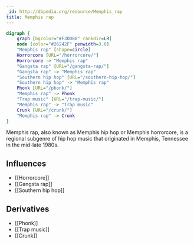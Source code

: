 ```yaml
---
_id: http://dbpedia.org/resource/Memphis_rap
title: Memphis rap
---
```


```dot
digraph {
	graph [bgcolor="#F3DDB8" rankdir=LR]
	node [color="#26242F" penwidth=3.0]
	"Memphis rap" [shape=circle]
	Horrorcore [URL="/horrorcore/"]
	Horrorcore -> "Memphis rap"
	"Gangsta rap" [URL="/gangsta-rap/"]
	"Gangsta rap" -> "Memphis rap"
	"Southern hip hop" [URL="/southern-hip-hop/"]
	"Southern hip hop" -> "Memphis rap"
	Phonk [URL="/phonk/"]
	"Memphis rap" -> Phonk
	"Trap music" [URL="/trap-music/"]
	"Memphis rap" -> "Trap music"
	Crunk [URL="/crunk/"]
	"Memphis rap" -> Crunk
}
```

Memphis rap, also known as Memphis hip hop or Memphis horrorcore, is a regional subgenre of hip hop music that originated in Memphis, Tennessee in the mid-late 1980s.

## Influences

- [[Horrorcore]]
- [[Gangsta rap]]
- [[Southern hip hop]]

## Derivatives

- [[Phonk]]
- [[Trap music]]
- [[Crunk]]
